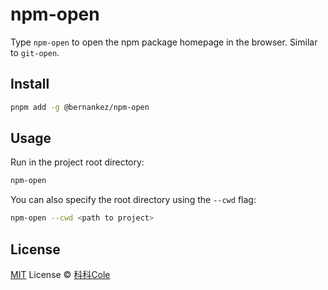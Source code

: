 # npm-open

Type `npm-open` to open the npm package homepage in the browser. Similar to `git-open`.

## Install

```sh
pnpm add -g @bernankez/npm-open
```

## Usage

Run in the project root directory:

```sh
npm-open
```

You can also specify the root directory using the `--cwd` flag:

```sh
npm-open --cwd <path to project>
```

## License

[MIT](LICENSE) License © [科科Cole](https://github.com/Bernankez)
